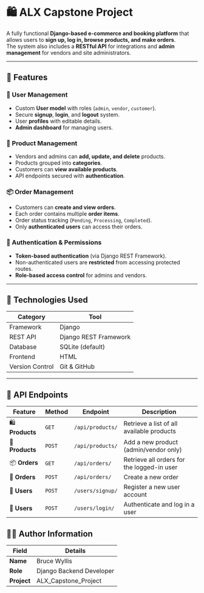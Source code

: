# 🛍️ ALX Capstone Project

A fully functional **Django-based e-commerce and booking platform** that allows users to **sign up, log in, browse products, and make orders**.  
The system also includes a **RESTful API** for integrations and **admin management** for vendors and site administrators.

---

## 🚀 Features

### 👥 User Management
- Custom **User model** with roles (`admin`, `vendor`, `customer`).
- Secure **signup**, **login**, and **logout** system.
- User **profiles** with editable details.
- **Admin dashboard** for managing users.

### 🛒 Product Management
- Vendors and admins can **add, update, and delete** products.
- Products grouped into **categories**.
- Customers can **view available products**.
- API endpoints secured with **authentication**.

### 📦 Order Management
- Customers can **create and view orders**.
- Each order contains multiple **order items**.
- Order status tracking (`Pending`, `Processing`, `Completed`).
- Only **authenticated users** can access their orders.

### 🔐 Authentication & Permissions
- **Token-based authentication** (via Django REST Framework).
- Non-authenticated users are **restricted** from accessing protected routes.
- **Role-based access control** for admins and vendors.

---

## 🧰 Technologies Used

| Category | Tool |
|-----------|------|
| Framework | Django |
| REST API | Django REST Framework |
| Database | SQLite (default) |
| Frontend | HTML |
| Version Control | Git & GitHub |

---
## 🔗 API Endpoints

| **Feature** | **Method** | **Endpoint** | **Description** |
|--------------|-------------|---------------|------------------|
| 🛍️ **Products** | `GET` | `/api/products/` | Retrieve a list of all available products |
| 🛒 **Products** | `POST` | `/api/products/` | Add a new product (admin/vendor only) |
| 📦 **Orders** | `GET` | `/api/orders/` | Retrieve all orders for the logged-in user |
| 🧾 **Orders** | `POST` | `/api/orders/` | Create a new order |
| 👤 **Users** | `POST` | `/users/signup/` | Register a new user account |
| 🔐 **Users** | `POST` | `/users/login/` | Authenticate and log in a user |


## 👨‍💻 Author Information

| Field | Details |
|--------|----------|
| **Name** | Bruce Wyllis |
| **Role** | Django Backend Developer |
| **Project** | ALX_Capstone_Project |
